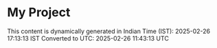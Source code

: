 # My Project

This content is dynamically generated in Indian Time (IST): 2025-02-26 17:13:13 IST
Converted to UTC: 2025-02-26 11:43:13 UTC

